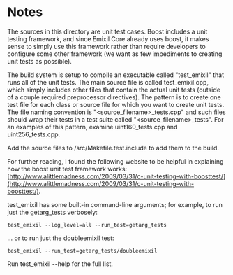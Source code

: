 # Notes
The sources in this directory are unit test cases.  Boost includes a
unit testing framework, and since Emixil Core already uses boost, it makes
sense to simply use this framework rather than require developers to
configure some other framework (we want as few impediments to creating
unit tests as possible).

The build system is setup to compile an executable called "test_emixil"
that runs all of the unit tests.  The main source file is called
test_emixil.cpp, which simply includes other files that contain the
actual unit tests (outside of a couple required preprocessor
directives).  The pattern is to create one test file for each class or
source file for which you want to create unit tests.  The file naming
convention is "<source_filename>_tests.cpp" and such files should wrap
their tests in a test suite called "<source_filename>_tests".  For an
examples of this pattern, examine uint160_tests.cpp and
uint256_tests.cpp.

Add the source files to /src/Makefile.test.include to add them to the build.

For further reading, I found the following website to be helpful in
explaining how the boost unit test framework works:
[http://www.alittlemadness.com/2009/03/31/c-unit-testing-with-boosttest/](http://www.alittlemadness.com/2009/03/31/c-unit-testing-with-boosttest/).

test_emixil has some built-in command-line arguments; for
example, to run just the getarg_tests verbosely:

    test_emixil --log_level=all --run_test=getarg_tests

... or to run just the doubleemixil test:

    test_emixil --run_test=getarg_tests/doubleemixil

Run  test_emixil --help   for the full list.

